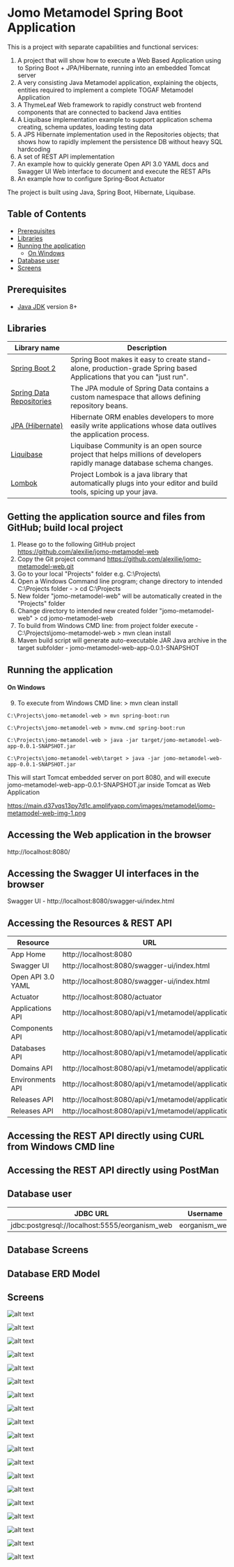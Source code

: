 # Jomo Metamodel Spring Boot Application

This is a project with separate capabilities and functional services:
1. A project that will show how to execute a Web Based Application using to  Spring Boot + JPA/Hibernate, running into an embedded Tomcat server
2. A very consisting Java Metamodel application, explaining the objects, entities required to implement a complete TOGAF Metamodel Application
3. A ThymeLeaf Web framework to rapidly construct web frontend components that are connected to backend Java entities
4. A Liquibase implementation example to support application schema creating, schema updates, loading testing data
5. A JPS Hibernate implementation used in the Repositories objects; that shows how to rapidly implement the persistence DB without heavy SQL hardcoding
6. A set of REST API implementation
7. An example how to quickly generate Open API 3.0 YAML docs and Swagger UI Web interface to document and execute the REST APIs
7. An example how to configure Spring-Boot Actuator 

The project is built using Java, Spring Boot, Hibernate, Liquibase.

## Table of Contents
* [Prerequisites](#prerequisites)
* [Libraries](#libraries)
* [Running the application](#running-the-application)
    * [On Windows](#on-windows)
* [Database user](#database-user)
* [Screens](#screens)

## Prerequisites
- [Java JDK](https://www.oracle.com/pl/java/technologies/javase-downloads.html) version 8+

## Libraries
| Library name                                                                                                     | Description                                                                                                                          |
|------------------------------------------------------------------------------------------------------------------|--------------------------------------------------------------------------------------------------------------------------------------|
| [Spring Boot 2](https://spring.io/projects/spring-boot)                                                          | Spring Boot makes it easy to create stand-alone, production-grade Spring based Applications that you can "just run".                 |
| [Spring Data Repositories](https://docs.spring.io/spring-data/jpa/docs/current/reference/html/#jpa.repositories) | The JPA module of Spring Data contains a custom namespace that allows defining repository beans.                                     |
| [JPA (Hibernate)](https://hibernate.org/)                                                                        | Hibernate ORM enables developers to more easily write applications whose data outlives the application process.                      |
| [Liquibase](https://www.liquibase.org/)                                                                          | Liquibase Community is an open source project that helps millions of developers rapidly manage database schema changes.              | 
| [Lombok](https://projectlombok.org/)                                                                             | Project Lombok is a java library that automatically plugs into your editor and build tools, spicing up your java.                    |
                                                              
## Getting the application source and files from GitHub; build local project
1. Please go to the following GitHub project https://github.com/alexilie/jomo-metamodel-web
2. Copy the Git project command https://github.com/alexilie/jomo-metamodel-web.git
3. Go to your local "Projects" folder e.g. C:\Projects\
4. Open a Windows Command line program; change directory to intended C:\Projects folder - > cd C:\Projects
5. New folder "jomo-metamodel-web" will be automatically created in the "Projects" folder
6. Change directory to intended new created folder "jomo-metamodel-web" > cd jomo-metamodel-web
7. To build from Windows CMD line: from project folder execute -  C:\Projects\jomo-metamodel-web > mvn clean install
8. Maven build script will generate auto-executable JAR Java archive in the target subfolder -  jomo-metamodel-web-app-0.0.1-SNAPSHOT

## Running the application
#### On Windows

9. To execute from Windows CMD line: > mvn clean install 

```
C:\Projects\jomo-metamodel-web > mvn spring-boot:run

C:\Projects\jomo-metamodel-web > mvnw.cmd spring-boot:run

C:\Projects\jomo-metamodel-web > java -jar target/jomo-metamodel-web-app-0.0.1-SNAPSHOT.jar
```


```
C:\Projects\jomo-metamodel-web\target > java -jar jomo-metamodel-web-app-0.0.1-SNAPSHOT.jar 
```

This will start Tomcat embedded server on port 8080, and will execute jomo-metamodel-web-app-0.0.1-SNAPSHOT.jar inside Tomcat as Web Application 

https://main.d37vqs13py7d1c.amplifyapp.com/images/metamodel/jomo-metamodel-web-img-1.png

## Accessing the Web application in the browser
http://localhost:8080/

## Accessing the Swagger UI interfaces in the browser
Swagger UI - http://localhost:8080/swagger-ui/index.html

## Accessing the Resources & REST API 

| Resource        |  URL         	                                     |          |
|------------------------------------------------------------------------|----------|---------- |
| App Home         | http://localhost:8080                               | 
| Swagger UI       | http://localhost:8080/swagger-ui/index.html         | 
| Open API 3.0 YAML| http://localhost:8080/swagger-ui/index.html         | 
| Actuator         | http://localhost:8080/actuator                      | 
| Applications API | http://localhost:8080/api/v1/metamodel/applications | 
| Components API   | http://localhost:8080/api/v1/metamodel/applications |  
| Databases API    | http://localhost:8080/api/v1/metamodel/applications |  
| Domains API      | http://localhost:8080/api/v1/metamodel/applications |  
| Environments API | http://localhost:8080/api/v1/metamodel/applications |   
| Releases API     | http://localhost:8080/api/v1/metamodel/applications |   
| Releases API     | http://localhost:8080/api/v1/metamodel/applications |   

## Accessing the REST API directly using CURL from Windows CMD line

## Accessing the REST API directly using PostMan 

## Database user
| JDBC URL                                      | Username         	| Password         |
|----------------------------------------------	|------------------	|----------------- |
| jdbc:postgresql://localhost:5555/eorganism_web| eorganism_web     | alex1900 |

## Database Screens

## Database ERD Model

## Screens
![alt text](https://main.d37vqs13py7d1c.amplifyapp.com/images/metamodel/jomo-metamodel-web-img-1.png "Screen 1")

![alt text](https://main.d37vqs13py7d1c.amplifyapp.com/images/metamodel/jomo-metamodel-web-img-2.png "Screen 2")

![alt text](https://main.d37vqs13py7d1c.amplifyapp.com/images/metamodel/jomo-metamodel-web-img-3.png "Screen 3")

![alt text](https://main.d37vqs13py7d1c.amplifyapp.com/images/metamodel/jomo-metamodel-web-img-4.png "Screen 4")

![alt text](https://main.d37vqs13py7d1c.amplifyapp.com/images/metamodel/jomo-metamodel-web-img-5.png "Screen 5")

![alt text](https://main.d37vqs13py7d1c.amplifyapp.com/images/metamodel/jomo-metamodel-web-img-6.png "Screen 6")

![alt text](https://main.d37vqs13py7d1c.amplifyapp.com/images/metamodel/jomo-metamodel-web-img-7.png "Screen 7")

![alt text](https://main.d37vqs13py7d1c.amplifyapp.com/images/metamodel/jomo-metamodel-web-img-8.png "Screen 8")

![alt text](https://main.d37vqs13py7d1c.amplifyapp.com/images/metamodel/jomo-metamodel-web-img-9.png "Screen 9")

![alt text](https://main.d37vqs13py7d1c.amplifyapp.com/images/metamodel/jomo-metamodel-web-img-10.png "Screen 10")


![alt text](https://main.d37vqs13py7d1c.amplifyapp.com/images/metamodel/jomo-metamodel-web-img-11.png "Screen 11")

![alt text](https://main.d37vqs13py7d1c.amplifyapp.com/images/metamodel/jomo-metamodel-web-img-12.png "Screen 12")

![alt text](https://main.d37vqs13py7d1c.amplifyapp.com/images/metamodel/jomo-metamodel-web-img-13.png "Screen 13")

![alt text](https://main.d37vqs13py7d1c.amplifyapp.com/images/metamodel/jomo-metamodel-web-img-14.png "Screen 14")

![alt text](https://main.d37vqs13py7d1c.amplifyapp.com/images/metamodel/jomo-metamodel-web-img-15.png "Screen 15")

![alt text](https://main.d37vqs13py7d1c.amplifyapp.com/images/metamodel/jomo-metamodel-web-img-16.png "Screen 16")

![alt text](https://main.d37vqs13py7d1c.amplifyapp.com/images/metamodel/jomo-metamodel-web-img-17.png "Screen 17")

![alt text](https://main.d37vqs13py7d1c.amplifyapp.com/images/metamodel/jomo-metamodel-web-img-18.png "Screen 18")

![alt text](https://main.d37vqs13py7d1c.amplifyapp.com/images/metamodel/jomo-metamodel-web-img-19.png "Screen 19")



